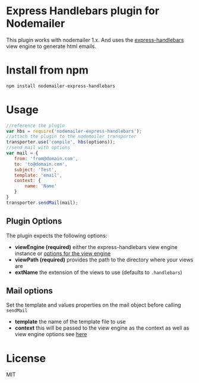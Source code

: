 # Express Handlebars plugin for Nodemailer
This plugin works with nodemailer 1.x. And uses the [express-handlebars](https://github.com/ericf/express-handlebars) view
engine to generate html emails.

# Install from npm
```bash
npm install nodemailer-express-handlebars
```
# Usage
```javascript
//reference the plugin
var hbs = require('nodemailer-express-handlebars');
//attach the plugin to the nodemailer transporter
transporter.use('compile', hbs(options));
//send mail with options
var mail = {
   from: 'from@domain.com',
   to: 'to@domain.com',
   subject: 'Test',
   template: 'email',
   context: {
       name: 'Name'
   }
}
transporter.sendMail(mail);
```
## Plugin Options
The plugin expects the following options:
* __viewEngine (required)__ either the express-handlebars view engine instance or [options for the view engine](https://github.com/ericf/express-handlebars#configuration-and-defaults)
* __viewPath (required)__ provides the path to the directory where your views are
* __extName__ the extension of the views to use (defaults to `.handlebars`)

## Mail options
Set the template and values properties on the mail object before calling `sendMail`
* __template__ the name of the template file to use
* __context__ this will be passed to the view engine as the context as well as view engine options see [here](https://github.com/ericf/express-handlebars#renderviewviewpath-optionscallback-callback)

# License
MIT
